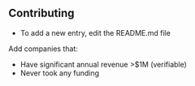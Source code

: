 ## Contributing

- To add a new entry, edit the README.md file

Add companies that:
- Have significant annual revenue >$1M (verifiable)
- Never took any funding
